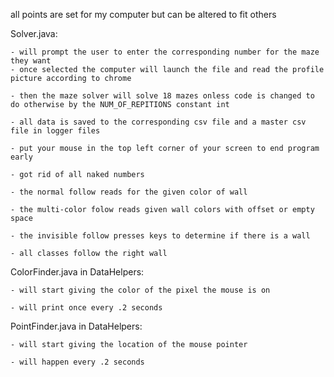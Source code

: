 all points are set for my computer but can be altered to fit others

Solver.java:

    - will prompt the user to enter the corresponding number for the maze they want
    - once selected the computer will launch the file and read the profile picture according to chrome
    
    - then the maze solver will solve 18 mazes onless code is changed to do otherwise by the NUM_OF_REPITIONS constant int
    
    - all data is saved to the corresponding csv file and a master csv file in logger files
    
    - put your mouse in the top left corner of your screen to end program early
    
    - got rid of all naked numbers
    
    - the normal follow reads for the given color of wall
    
    - the multi-color folow reads given wall colors with offset or empty space
    
    - the invisible follow presses keys to determine if there is a wall
    
    - all classes follow the right wall

ColorFinder.java in DataHelpers:

    - will start giving the color of the pixel the mouse is on
    
    - will print once every .2 seconds

PointFinder.java in DataHelpers:

    - will start giving the location of the mouse pointer
    
    - will happen every .2 seconds
